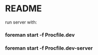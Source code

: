 # README

run server with:
### foreman start -f Procfile.dev
### foreman start -f Procfile.dev-server


